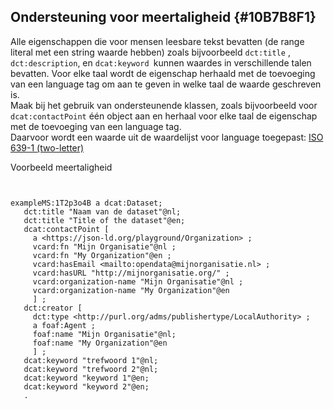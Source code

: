 ## Ondersteuning voor meertaligheid {#10B7B8F1}
Alle eigenschappen die voor mensen leesbare tekst bevatten (de range literal met een string waarde hebben) zoals bijvoorbeeld  <code>dct:title</code> , <code>dct:description</code>, en <code>dcat:keyword </code>kunnen waardes in verschillende talen bevatten. Voor elke taal wordt de eigenschap herhaald met de toevoeging van een language tag om aan te geven in welke taal de waarde geschreven is. 
<br/>
Maak bij het gebruik van ondersteunende klassen, zoals bijvoorbeeld voor <code>dcat:contactPoint</code> één object aan en herhaal voor elke taal de eigenschap met de toevoeging van een language tag.
<br/>
Daarvoor wordt een waarde uit de waardelijst voor language toegepast: [ISO 639-1 (two-letter)](https://id.loc.gov/vocabulary/iso639-1.html)

Voorbeeld meertaligheid

<aside class='example'>

```turtle


exampleMS:1T2p3o4B a dcat:Dataset;
   dct:title "Naam van de dataset"@nl;
   dct:title "Title of the dataset"@en;
   dcat:contactPoint [
     a <https://json-ld.org/playground/Organization> ;
     vcard:fn "Mijn Organisatie"@nl ;
     vcard:fn "My Organization"@en ;
     vcard:hasEmail <mailto:opendata@mijnorganisatie.nl> ;
     vcard:hasURL "http://mijnorganisatie.org/" ;
     vcard:organization-name "Mijn Organisatie"@nl ;
     vcard:organization-name "My Organization"@en
     ] ; 
   dct:creator [
     dct:type <http://purl.org/adms/publishertype/LocalAuthority> ;
     a foaf:Agent ;
     foaf:name "Mijn Organisatie"@nl;
     foaf:name "My Organization"@en
     ] ;
   dcat:keyword "trefwoord 1"@nl;
   dcat:keyword "trefwoord 2"@nl;
   dcat:keyword "keyword 1"@en;
   dcat:keyword "keyword 2"@en; 
   .
```
